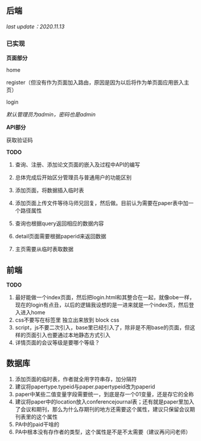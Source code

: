 ## 后端

*last update：2020.11.13*

### 已实现

**页面部分**

home

register（但没有作为页面加入路由，原因是因为以后将作为单页面应用嵌入主页）

login

*默认管理员为admin，密码也是admin*

**API部分**

获取验证码

**TODO**

1.  查询、注册、添加论文页面的嵌入及过程中API的编写
2.  总体完成后开始区分管理员与普通用户的功能区别


1. 添加页面，将数据插入临时表
2. 添加页面上传文件等待马师兄回复，然后做。目前认为需要在paper表中加一个路径属性
3. 查询也根据query返回相应的数据内容
4. detail页面需要根据paperid来返回数据
5. 主页需要从临时表取数据

## 前端

**TODO**

1.  最好能做一个index页面，然后把login.html和其整合在一起，就像obe一样，现在的login有点丑，以后的逻辑我设想的是一进来就是一个index页，然后登入进入home
2.  css不要写在标签里 独立出来放到 block css
3.  script，js不要二次引入，base里已经引入了，除非是不用base的页面，但这样的页面引入也要通过本地静态方式引入
4.  详情页面的会议等级是要哪个等级？

## 数据库

1. 添加页面的临时表，作者就全用字符串存，加分隔符
2. 建议将papertype.typeid与paper.papertypeid改为paperid
3. paper中某些二值变量字段需要统一，到底是存一个01变量，还是存它的全称
4. 建议将paper中的location放入conferencejournal表；还有就是paper里加入了会议和期刊，那么为什么存期刊的地方还需要这个属性，建议只保留会议期刊表里的这个属性
5. PA中的paid干啥的
6. PA中根本没有存作者的类型，这个属性是不是不太需要（建议再问问老师）

